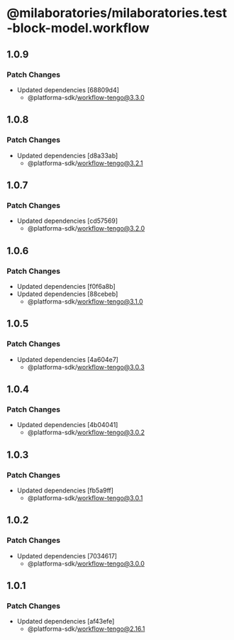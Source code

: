 # @milaboratories/milaboratories.test-block-model.workflow

## 1.0.9

### Patch Changes

- Updated dependencies [68809d4]
  - @platforma-sdk/workflow-tengo@3.3.0

## 1.0.8

### Patch Changes

- Updated dependencies [d8a33ab]
  - @platforma-sdk/workflow-tengo@3.2.1

## 1.0.7

### Patch Changes

- Updated dependencies [cd57569]
  - @platforma-sdk/workflow-tengo@3.2.0

## 1.0.6

### Patch Changes

- Updated dependencies [f0f6a8b]
- Updated dependencies [88cebeb]
  - @platforma-sdk/workflow-tengo@3.1.0

## 1.0.5

### Patch Changes

- Updated dependencies [4a604e7]
  - @platforma-sdk/workflow-tengo@3.0.3

## 1.0.4

### Patch Changes

- Updated dependencies [4b04041]
  - @platforma-sdk/workflow-tengo@3.0.2

## 1.0.3

### Patch Changes

- Updated dependencies [fb5a9ff]
  - @platforma-sdk/workflow-tengo@3.0.1

## 1.0.2

### Patch Changes

- Updated dependencies [7034617]
  - @platforma-sdk/workflow-tengo@3.0.0

## 1.0.1

### Patch Changes

- Updated dependencies [af43efe]
  - @platforma-sdk/workflow-tengo@2.16.1
